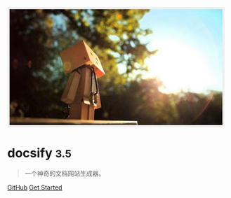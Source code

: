 <!-- _coverpage.md -->

![logo](logo.jpeg)

# docsify <small>3.5</small>

> 一个神奇的文档网站生成器。

[//]: # (- 简单、轻便 &#40;压缩后 ~21kB&#41;)

[//]: # (- 无需生成 html 文件)

[//]: # (- 众多主题)

[GitHub](https://github.com/docsifyjs/docsify/)
[Get Started](README)